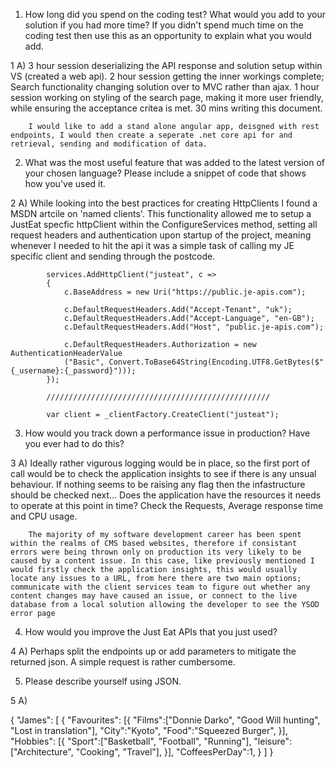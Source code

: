 1) How long did you spend on the coding test? What would you add to your solution if you had more time? If you didn't spend much time on the coding test then use this as an opportunity to explain what you would add.

1 A)    3 hour session deserializing the API response and solution setup within VS (created a web api).
        2 hour session getting the inner workings complete; Search functionality changing solution over to MVC rather than ajax.
        1 hour session working on styling of the search page, making it more user friendly, while ensuring the acceptance critea is met.
        30 mins writing this document.

        I would like to add a stand alone angular app, deisgned with rest endpoints, I would then create a seperate .net core api for and retrieval, sending and modification of data.

2) What was the most useful feature that was added to the latest version of your chosen language? Please include a snippet of code that shows how you've used it.

2 A)    While looking into the best practices for creating HttpClients I found a MSDN artcile on 'named clients'. This functionality allowed me to setup a JustEat specfic httpClient within the ConfigureServices method, setting all request headers and authentication upon startup of the project, meaning whenever I needed to hit the api it was a simple task of calling my JE specific client and sending through the postcode.

            services.AddHttpClient("justeat", c =>
            {
                c.BaseAddress = new Uri("https://public.je-apis.com");

                c.DefaultRequestHeaders.Add("Accept-Tenant", "uk");
                c.DefaultRequestHeaders.Add("Accept-Language", "en-GB");
                c.DefaultRequestHeaders.Add("Host", "public.je-apis.com");

                c.DefaultRequestHeaders.Authorization = new AuthenticationHeaderValue
                ("Basic", Convert.ToBase64String(Encoding.UTF8.GetBytes($"{_username}:{_password}")));
            });

            //////////////////////////////////////////////////

            var client = _clientFactory.CreateClient("justeat");

3) How would you track down a performance issue in production? Have you ever had to do this?

3 A)    Ideally rather vigurous logging would be in place, so the first port of call would be to check the application insights to see if there is any unsual behaviour. If nothing seems to be raising any flag then the infastructure should be checked next... Does the application have the resources it needs to operate at this point in time? Check the Requests, Average response time and CPU usage.

        The majority of my software development career has been spent within the realms of CMS based websites, therefore if consistant errors were being thrown only on production its very likely to be caused by a content issue. In this case, like previously mentioned I would firstly check the application insights, this would usually locate any issues to a URL, from here there are two main options; communicate with the client services team to figure out whether any content changes may have caused an issue, or connect to the live database from a local solution allowing the developer to see the YSOD error page

4) How would you improve the Just Eat APIs that you just used?

4 A)    Perhaps split the endpoints up or add parameters to mitigate the returned json. A simple request is rather cumbersome.

5) Please describe yourself using JSON.

5 A)

{
    "James": [
        {
            "Favourites": [{
                "Films":["Donnie Darko", "Good Will hunting", "Lost in translation"],
                "City":"Kyoto",
                "Food":"Squeezed Burger",
            }],
            "Hobbies": [{
                "Sport":["Basketball", "Football", "Running"],
                "leisure":["Architecture", "Cooking", "Travel"],
            }],
            "CoffeesPerDay":1,
        }
    ]
}



